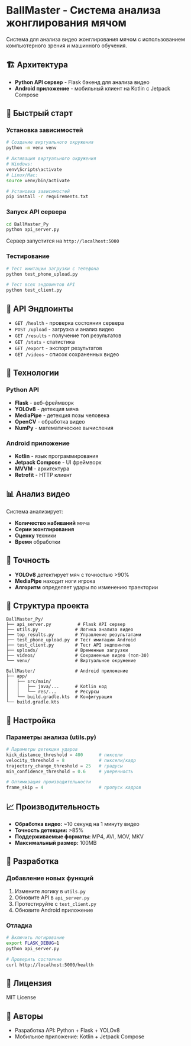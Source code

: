 # BallMaster - Система анализа жонглирования мячом

Система для анализа видео жонглирования мячом с использованием компьютерного зрения и машинного обучения.

## 🏗️ Архитектура

- **Python API сервер** - Flask бэкенд для анализа видео
- **Android приложение** - мобильный клиент на Kotlin с Jetpack Compose

## 🚀 Быстрый старт

### Установка зависимостей

```bash
# Создание виртуального окружения
python -m venv venv

# Активация виртуального окружения
# Windows:
venv\Scripts\activate
# Linux/Mac:
source venv/bin/activate

# Установка зависимостей
pip install -r requirements.txt
```

### Запуск API сервера

```bash
cd BallMaster_Py
python api_server.py
```

Сервер запустится на `http://localhost:5000`

### Тестирование

```bash
# Тест имитации загрузки с телефона
python test_phone_upload.py

# Тест всех эндпоинтов API
python test_client.py
```

## 📱 API Эндпоинты

- `GET /health` - проверка состояния сервера
- `POST /upload` - загрузка и анализ видео
- `GET /results` - получение топ результатов
- `GET /stats` - статистика
- `GET /export` - экспорт результатов
- `GET /videos` - список сохраненных видео

## 🤖 Технологии

### Python API
- **Flask** - веб-фреймворк
- **YOLOv8** - детекция мяча
- **MediaPipe** - детекция позы человека
- **OpenCV** - обработка видео
- **NumPy** - математические вычисления

### Android приложение
- **Kotlin** - язык программирования
- **Jetpack Compose** - UI фреймворк
- **MVVM** - архитектура
- **Retrofit** - HTTP клиент

## 📊 Анализ видео

Система анализирует:
- **Количество набиваний** мяча
- **Серии жонглирования**
- **Оценку** техники
- **Время** обработки

## 🎯 Точность

- **YOLOv8** детектирует мяч с точностью >90%
- **MediaPipe** находит ноги игрока
- **Алгоритм** определяет удары по изменению траектории

## 📁 Структура проекта

```
BallMaster_Py/
├── api_server.py          # Flask API сервер
├── utils.py              # Логика анализа видео
├── top_results.py        # Управление результатами
├── test_phone_upload.py  # Тест имитации Android
├── test_client.py        # Тест API эндпоинтов
├── uploads/              # Временные загрузки
├── videos/               # Сохраненные видео (топ-30)
└── venv/                 # Виртуальное окружение

BallMaster/               # Android приложение
├── app/
│   ├── src/main/
│   │   ├── java/...      # Kotlin код
│   │   └── res/...       # Ресурсы
│   └── build.gradle.kts  # Конфигурация
└── build.gradle.kts
```

## 🔧 Настройка

### Параметры анализа (utils.py)

```python
# Параметры детекции ударов
kick_distance_threshold = 400      # пиксели
velocity_threshold = 8             # пиксели/кадр
trajectory_change_threshold = 25   # градусы
min_confidence_threshold = 0.6     # уверенность

# Оптимизация производительности
frame_skip = 4                     # пропуск кадров
```

## 📈 Производительность

- **Обработка видео:** ~10 секунд на 1 минуту видео
- **Точность детекции:** >85%
- **Поддерживаемые форматы:** MP4, AVI, MOV, MKV
- **Максимальный размер:** 100MB

## 🤝 Разработка

### Добавление новых функций

1. Измените логику в `utils.py`
2. Обновите API в `api_server.py`
3. Протестируйте с `test_client.py`
4. Обновите Android приложение

### Отладка

```bash
# Включить логирование
export FLASK_DEBUG=1
python api_server.py

# Проверить состояние
curl http://localhost:5000/health
```

## 📄 Лицензия

MIT License

## 👥 Авторы

- Разработка API: Python + Flask + YOLOv8
- Мобильное приложение: Kotlin + Jetpack Compose 